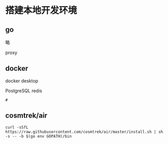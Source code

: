 # 搭建本地开发环境

## go
略

proxy

## docker
docker desktop

PostgreSQL
redis
```shell script
# 
```


## cosmtrek/air

```
curl -sSfL https://raw.githubusercontent.com/cosmtrek/air/master/install.sh | sh -s -- -b $(go env GOPATH)/bin
```
